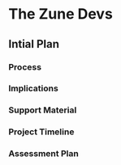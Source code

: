 # The Zune Devs

## Intial Plan

### Process

### Implications

### Support Material

### Project Timeline

### Assessment Plan
